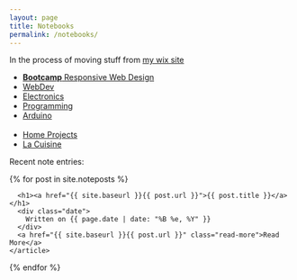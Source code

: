 ```yaml
---
layout: page
title: Notebooks
permalink: /notebooks/
---
```


<div class="notebooks-list">
<p> In the process of moving stuff from <a href="https://techkeen.wixsite.com/website/"> my wix site </a>
</p>

  <ul>
    <li> <a href="https://teiresa.github.io/rwd/"> <b> Bootcamp</b> Responsive Web Design </a> </li>
    <li> <a href="https://techkeen.wixsite.com/website/"> WebDev </a> </li>
    <li> <a href="https://techkeen.wixsite.com/website/"> Electronics </a> </li>
    <li> <a href="https://techkeen.wixsite.com/website/"> Programming </a> </li>
    <li><a href="https://techkeen.wixsite.com/website/"> Arduino </a> </li>
    <br>
    <li> <a href="https://techkeen.wixsite.com/website/"> Home Projects </a> </li>
    <li> <a href="https://techkeen.wixsite.com/website/"> La Cuisine </a> </li>
  </ul>
</div>

Recent note entries:

<div class="posts">
  {% for post in site.noteposts %}
    <article class="post">

      <h1><a href="{{ site.baseurl }}{{ post.url }}">{{ post.title }}</a></h1>
      <div class="date">
        Written on {{ page.date | date: "%B %e, %Y" }}
      </div>
      <a href="{{ site.baseurl }}{{ post.url }}" class="read-more">Read More</a>
    </article>
  {% endfor %}
</div>
